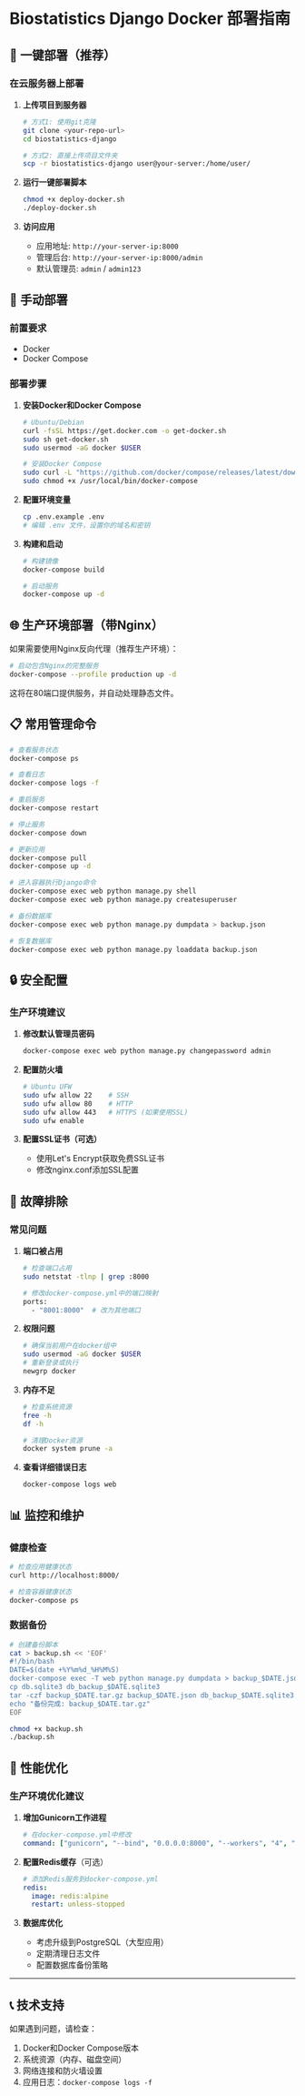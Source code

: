 # Biostatistics Django Docker 部署指南

## 🚀 一键部署（推荐）

### 在云服务器上部署

1. **上传项目到服务器**
   ```bash
   # 方式1: 使用git克隆
   git clone <your-repo-url>
   cd biostatistics-django
   
   # 方式2: 直接上传项目文件夹
   scp -r biostatistics-django user@your-server:/home/user/
   ```

2. **运行一键部署脚本**
   ```bash
   chmod +x deploy-docker.sh
   ./deploy-docker.sh
   ```

3. **访问应用**
   - 应用地址: `http://your-server-ip:8000`
   - 管理后台: `http://your-server-ip:8000/admin`
   - 默认管理员: `admin` / `admin123`

## 🔧 手动部署

### 前置要求
- Docker
- Docker Compose

### 部署步骤

1. **安装Docker和Docker Compose**
   ```bash
   # Ubuntu/Debian
   curl -fsSL https://get.docker.com -o get-docker.sh
   sudo sh get-docker.sh
   sudo usermod -aG docker $USER
   
   # 安装Docker Compose
   sudo curl -L "https://github.com/docker/compose/releases/latest/download/docker-compose-$(uname -s)-$(uname -m)" -o /usr/local/bin/docker-compose
   sudo chmod +x /usr/local/bin/docker-compose
   ```

2. **配置环境变量**
   ```bash
   cp .env.example .env
   # 编辑 .env 文件，设置你的域名和密钥
   ```

3. **构建和启动**
   ```bash
   # 构建镜像
   docker-compose build
   
   # 启动服务
   docker-compose up -d
   ```

## 🌐 生产环境部署（带Nginx）

如果需要使用Nginx反向代理（推荐生产环境）：

```bash
# 启动包含Nginx的完整服务
docker-compose --profile production up -d
```

这将在80端口提供服务，并自动处理静态文件。

## 📋 常用管理命令

```bash
# 查看服务状态
docker-compose ps

# 查看日志
docker-compose logs -f

# 重启服务
docker-compose restart

# 停止服务
docker-compose down

# 更新应用
docker-compose pull
docker-compose up -d

# 进入容器执行Django命令
docker-compose exec web python manage.py shell
docker-compose exec web python manage.py createsuperuser

# 备份数据库
docker-compose exec web python manage.py dumpdata > backup.json

# 恢复数据库
docker-compose exec web python manage.py loaddata backup.json
```

## 🔒 安全配置

### 生产环境建议

1. **修改默认管理员密码**
   ```bash
   docker-compose exec web python manage.py changepassword admin
   ```

2. **配置防火墙**
   ```bash
   # Ubuntu UFW
   sudo ufw allow 22    # SSH
   sudo ufw allow 80    # HTTP
   sudo ufw allow 443   # HTTPS (如果使用SSL)
   sudo ufw enable
   ```

3. **配置SSL证书（可选）**
   - 使用Let's Encrypt获取免费SSL证书
   - 修改nginx.conf添加SSL配置

## 🔧 故障排除

### 常见问题

1. **端口被占用**
   ```bash
   # 检查端口占用
   sudo netstat -tlnp | grep :8000
   
   # 修改docker-compose.yml中的端口映射
   ports:
     - "8001:8000"  # 改为其他端口
   ```

2. **权限问题**
   ```bash
   # 确保当前用户在docker组中
   sudo usermod -aG docker $USER
   # 重新登录或执行
   newgrp docker
   ```

3. **内存不足**
   ```bash
   # 检查系统资源
   free -h
   df -h
   
   # 清理Docker资源
   docker system prune -a
   ```

4. **查看详细错误日志**
   ```bash
   docker-compose logs web
   ```

## 📊 监控和维护

### 健康检查
```bash
# 检查应用健康状态
curl http://localhost:8000/

# 检查容器健康状态
docker-compose ps
```

### 数据备份
```bash
# 创建备份脚本
cat > backup.sh << 'EOF'
#!/bin/bash
DATE=$(date +%Y%m%d_%H%M%S)
docker-compose exec -T web python manage.py dumpdata > backup_$DATE.json
cp db.sqlite3 db_backup_$DATE.sqlite3
tar -czf backup_$DATE.tar.gz backup_$DATE.json db_backup_$DATE.sqlite3 media/
echo "备份完成: backup_$DATE.tar.gz"
EOF

chmod +x backup.sh
./backup.sh
```

## 🎯 性能优化

### 生产环境优化建议

1. **增加Gunicorn工作进程**
   ```yaml
   # 在docker-compose.yml中修改
   command: ["gunicorn", "--bind", "0.0.0.0:8000", "--workers", "4", "biostatistics_course.wsgi:application"]
   ```

2. **配置Redis缓存**（可选）
   ```yaml
   # 添加Redis服务到docker-compose.yml
   redis:
     image: redis:alpine
     restart: unless-stopped
   ```

3. **数据库优化**
   - 考虑升级到PostgreSQL（大型应用）
   - 定期清理日志文件
   - 配置数据库备份策略

---

## 📞 技术支持

如果遇到问题，请检查：
1. Docker和Docker Compose版本
2. 系统资源（内存、磁盘空间）
3. 网络连接和防火墙设置
4. 应用日志：`docker-compose logs -f`